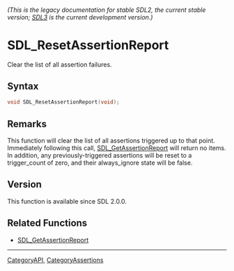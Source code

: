 ###### (This is the legacy documentation for stable SDL2, the current stable version; [SDL3](https://wiki.libsdl.org/SDL3/) is the current development version.)
# SDL_ResetAssertionReport

Clear the list of all assertion failures.

## Syntax

```c
void SDL_ResetAssertionReport(void);

```

## Remarks

This function will clear the list of all assertions triggered up to that
point. Immediately following this call,
[SDL_GetAssertionReport](SDL_GetAssertionReport) will return no items. In
addition, any previously-triggered assertions will be reset to a
trigger_count of zero, and their always_ignore state will be false.

## Version

This function is available since SDL 2.0.0.

## Related Functions

* [SDL_GetAssertionReport](SDL_GetAssertionReport)

----
[CategoryAPI](CategoryAPI), [CategoryAssertions](CategoryAssertions)


